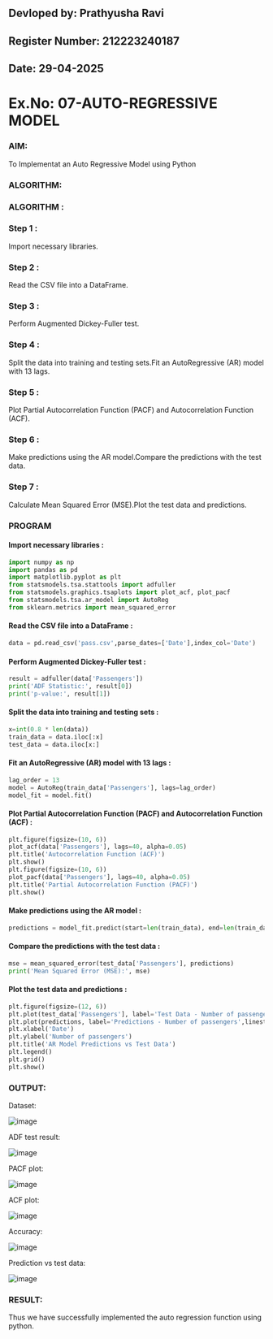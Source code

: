 ## Devloped by: Prathyusha Ravi
## Register Number: 212223240187
## Date: 29-04-2025

# Ex.No: 07-AUTO-REGRESSIVE MODEL

### AIM:
To Implementat an Auto Regressive Model using Python
### ALGORITHM:
### ALGORITHM :

### Step 1 :

Import necessary libraries.

### Step 2 :

Read the CSV file into a DataFrame.

### Step 3 :

Perform Augmented Dickey-Fuller test.

### Step 4 :

Split the data into training and testing sets.Fit an AutoRegressive (AR) model with 13 lags.

### Step 5 :

Plot Partial Autocorrelation Function (PACF) and Autocorrelation Function (ACF).

### Step 6 :

Make predictions using the AR model.Compare the predictions with the test data.

### Step 7 :

Calculate Mean Squared Error (MSE).Plot the test data and predictions.

### PROGRAM

#### Import necessary libraries :

```python
import numpy as np
import pandas as pd
import matplotlib.pyplot as plt
from statsmodels.tsa.stattools import adfuller
from statsmodels.graphics.tsaplots import plot_acf, plot_pacf
from statsmodels.tsa.ar_model import AutoReg
from sklearn.metrics import mean_squared_error
```

#### Read the CSV file into a DataFrame :

```python
data = pd.read_csv('pass.csv',parse_dates=['Date'],index_col='Date')
```

#### Perform Augmented Dickey-Fuller test :

```python
result = adfuller(data['Passengers']) 
print('ADF Statistic:', result[0])
print('p-value:', result[1])
```

#### Split the data into training and testing sets :

```python
x=int(0.8 * len(data))
train_data = data.iloc[:x]
test_data = data.iloc[x:]
```

#### Fit an AutoRegressive (AR) model with 13 lags :

```python
lag_order = 13
model = AutoReg(train_data['Passengers'], lags=lag_order)
model_fit = model.fit()
```

#### Plot Partial Autocorrelation Function (PACF) and Autocorrelation Function (ACF) :

```python
plt.figure(figsize=(10, 6))
plot_acf(data['Passengers'], lags=40, alpha=0.05)
plt.title('Autocorrelation Function (ACF)')
plt.show()
plt.figure(figsize=(10, 6))
plot_pacf(data['Passengers'], lags=40, alpha=0.05)
plt.title('Partial Autocorrelation Function (PACF)')
plt.show()
```

#### Make predictions using the AR model :

```python
predictions = model_fit.predict(start=len(train_data), end=len(train_data)+len(test_data)-1)
```

#### Compare the predictions with the test data :

```python
mse = mean_squared_error(test_data['Passengers'], predictions)
print('Mean Squared Error (MSE):', mse)
```

#### Plot the test data and predictions :

```python
plt.figure(figsize=(12, 6))
plt.plot(test_data['Passengers'], label='Test Data - Number of passengers')
plt.plot(predictions, label='Predictions - Number of passengers',linestyle='--')
plt.xlabel('Date')
plt.ylabel('Number of passengers')
plt.title('AR Model Predictions vs Test Data')
plt.legend()
plt.grid()
plt.show()

```

### OUTPUT:

Dataset:

![image](https://github.com/user-attachments/assets/c8f5c5f5-6e8e-4fa3-8b1e-cc9af3e348a6)


ADF test result:

![image](https://github.com/user-attachments/assets/2495aeb6-1377-4ab5-bc86-2510b824f3ef)


PACF plot:

![image](https://github.com/user-attachments/assets/852d235b-6a3f-4039-a29b-fb38bea40fd9)

ACF plot:

![image](https://github.com/user-attachments/assets/f05ed6b4-947b-4cb1-894c-f7dc6f63077e)


Accuracy:

![image](https://github.com/user-attachments/assets/2a73dbd7-cc31-4bfc-b86a-a649eb09d405)


Prediction vs test data:

![image](https://github.com/user-attachments/assets/09dc245f-006d-4acf-9325-5925ffa90ab9)



### RESULT:
Thus we have successfully implemented the auto regression function using python.
